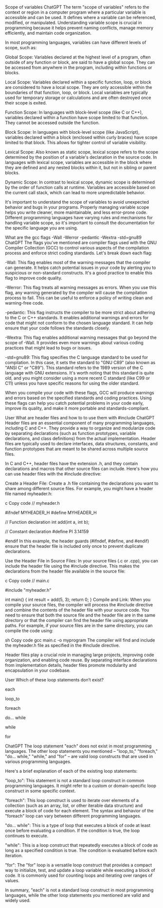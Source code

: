 Scope of variables
ChatGPT
The term "scope of variables" refers to the context or region in a computer program where a particular variable is accessible and can be used. It defines where a variable can be referenced, modified, or manipulated. Understanding variable scope is crucial in programming because it helps prevent naming conflicts, manage memory efficiently, and maintain code organization.

In most programming languages, variables can have different levels of scope, such as:

Global Scope: Variables declared at the highest level of a program, often outside of any function or block, are said to have a global scope. They can be accessed from anywhere in the program, including within functions or blocks.

Local Scope: Variables declared within a specific function, loop, or block are considered to have a local scope. They are only accessible within the boundaries of that function, loop, or block. Local variables are typically used for temporary storage or calculations and are often destroyed once their scope is exited.

Function Scope: In languages with block-level scope (like C or C++), variables declared within a function have scope limited to that function. They cannot be accessed outside the function.

Block Scope: In languages with block-level scope (like JavaScript), variables declared within a block (enclosed within curly braces) have scope limited to that block. This allows for tighter control of variable visibility.

Lexical Scope: Also known as static scope, lexical scope refers to the scope determined by the position of a variable's declaration in the source code. In languages with lexical scope, variables are accessible in the block where they are defined and any nested blocks within it, but not in sibling or parent blocks.

Dynamic Scope: In contrast to lexical scope, dynamic scope is determined by the order of function calls at runtime. Variables are accessible based on the current call stack, which can lead to more unpredictable behavior.

It's important to understand the scope of variables to avoid unexpected behavior and bugs in your programs. Properly managing variable scope helps you write cleaner, more maintainable, and less error-prone code. Different programming languages have varying rules and mechanisms for handling variable scope, so it's important to consult the documentation for the specific language you are using.


What are the gcc flags -Wall -Werror -pedantic -Wextra -std=gnu89
ChatGPT
The flags you've mentioned are compiler flags used with the GNU Compiler Collection (GCC) to control various aspects of the compilation process and enforce strict coding standards. Let's break down each flag:

-Wall: This flag enables most of the warning messages that the compiler can generate. It helps catch potential issues in your code by alerting you to suspicious or non-standard constructs. It's a good practice to enable this flag to improve code quality.

-Werror: This flag treats all warning messages as errors. When you use this flag, any warning generated by the compiler will cause the compilation process to fail. This can be useful to enforce a policy of writing clean and warning-free code.

-pedantic: This flag instructs the compiler to be more strict about adhering to the C or C++ standards. It enables additional warnings and errors for code that might not conform to the chosen language standard. It can help ensure that your code follows the standards closely.

-Wextra: This flag enables additional warning messages that go beyond the scope of -Wall. It provides even more warnings about various coding practices that might lead to bugs or issues.

-std=gnu89: This flag specifies the C language standard to be used for compilation. In this case, it sets the standard to "GNU C89" (also known as "ANSI C" or "C89"). This standard refers to the 1989 version of the C language with GNU extensions. It's worth noting that this standard is quite old, and you might consider using a more recent C standard (like C99 or C11) unless you have specific reasons for using the older standard.

When you compile your code with these flags, GCC will produce warnings and errors based on the specified standards and coding practices. Using these flags can help you catch potential problems in your code early, improve its quality, and make it more portable and standards-compliant.




User
What are header files and how to to use them with #include
ChatGPT
Header files are an essential component of many programming languages, including C and C++. They provide a way to organize and modularize code by separating declarations (such as function prototypes, variable declarations, and class definitions) from the actual implementation. Header files are typically used to declare interfaces, data structures, constants, and function prototypes that are meant to be shared across multiple source files.

In C and C++, header files have the extension .h, and they contain declarations and macros that other source files can include. Here's how you can use header files with the #include directive:

Create a Header File: Create a .h file containing the declarations you want to share among different source files. For example, you might have a header file named myheader.h:

c
Copy code
// myheader.h

#ifndef MYHEADER_H
#define MYHEADER_H

// Function declaration
int add(int a, int b);

// Constant declaration
#define PI 3.14159

#endif
In this example, the header guards (#ifndef, #define, and #endif) ensure that the header file is included only once to prevent duplicate declarations.

Use the Header File in Source Files: In your source files (.c or .cpp), you can include the header file using the #include directive. This makes the declarations from the header file available in the source file:

c
Copy code
// main.c

#include "myheader.h"

int main() {
    int result = add(5, 3);
    return 0;
}
Compile and Link: When you compile your source files, the compiler will process the #include directive and combine the contents of the header file with your source code. You need to ensure that both the source file and the header file are in the same directory or that the compiler can find the header file using appropriate paths. For example, if your source files are in the same directory, you can compile the code using:

sh
Copy code
gcc main.c -o myprogram
The compiler will find and include the myheader.h file as specified in the #include directive.

Header files play a crucial role in managing large projects, improving code organization, and enabling code reuse. By separating interface declarations from implementation details, header files promote modularity and encapsulation in your codebase.




User
Which of these loop statements don’t exist?


each


loop_to


foreach


do... while


while


for

ChatGPT
The loop statement "each" does not exist in most programming languages. The other loop statements you mentioned – "loop_to," "foreach," "do... while," "while," and "for" – are valid loop constructs that are used in various programming languages.

Here's a brief explanation of each of the existing loop statements:

"loop_to": This statement is not a standard loop construct in common programming languages. It might refer to a custom or domain-specific loop construct in some specific context.

"foreach": This loop construct is used to iterate over elements of a collection (such as an array, list, or other iterable data structure) and execute a block of code for each element. The syntax and behavior of the "foreach" loop can vary between different programming languages.

"do... while": This is a type of loop that executes a block of code at least once before evaluating a condition. If the condition is true, the loop continues to execute.

"while": This is a loop construct that repeatedly executes a block of code as long as a specified condition is true. The condition is evaluated before each iteration.

"for": The "for" loop is a versatile loop construct that provides a compact way to initialize, test, and update a loop variable while executing a block of code. It is commonly used for counting loops and iterating over ranges of values.

In summary, "each" is not a standard loop construct in most programming languages, while the other loop statements you mentioned are valid and widely used.
